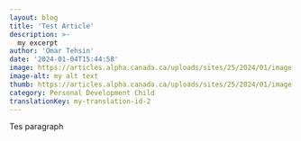 ```yaml
---
layout: blog
title: 'Test Article'
description: >-
  my excerpt
author: 'Omar Tehsin'
date: '2024-01-04T15:44:58'
image: https://articles.alpha.canada.ca/uploads/sites/25/2024/01/image.png
image-alt: my alt text
thumb: https://articles.alpha.canada.ca/uploads/sites/25/2024/01/image.png
category: Personal Development Child
translationKey: my-translation-id-2
---
```


<p>Tes paragraph</p>

